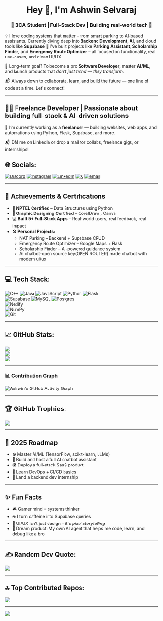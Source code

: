  <h1 align="center">Hey 👋, I'm Ashwin Selvaraj</h1>
<h3 align="center">🚀 BCA Student | Full-Stack Dev | Building real-world tech 🔧</h3> 
  
💡 I love coding systems that matter – from smart parking to AI-based assistants. Currently diving deep into **Backend Development**, **AI**, and cloud tools like **Supabase** 
🔧 I've built projects like **Parking Assistant**, **Scholarship Finder**, and **Emergency Route Optimizer** – all focused on functionality, real use-cases, and clean UI/UX.  
  
🎯 Long-term goal? To become a pro **Software Developer**, master **AI/ML**, and launch products that *don’t just trend — they transform*.  
  
📬 Always down to collaborate, learn, and build the future — one line of code at a time. Let's connect!

---

## 👨‍💻 Freelance Developer | Passionate about building full-stack & AI-driven solutions

🔭 I’m currently working as a **freelancer** — building websites, web apps, and automations using Python, Flask, Supabase, and more.

📬 DM me on LinkedIn or drop a mail for collabs, freelance gigs, or internships!

## 🌐 Socials:
[![Discord](https://img.shields.io/badge/Discord-%237289DA.svg?logo=discord&logoColor=white)](https://discord.gg/1301039254641709077) 
[![Instagram](https://img.shields.io/badge/Instagram-%23E4405F.svg?logo=Instagram&logoColor=white)](https://instagram.com/ashwin_444_) 
[![LinkedIn](https://img.shields.io/badge/LinkedIn-%230077B5.svg?logo=linkedin&logoColor=white)](https://www.linkedin.com/in/ashwinselvaraj-19-linkdin/)
[![X](https://img.shields.io/badge/X-black.svg?logo=X&logoColor=white)](https://x.com/@_Ashwin_19) 
[![email](https://img.shields.io/badge/Email-D14836?logo=gmail&logoColor=white)](mailto:ashwinselvaraj19@gmail.com) 

---

## 🏅 Achievements & Certifications
- 🧠 **NPTEL Certified** – Data Structures using Python  
- 🎨 **Graphic Designing Certified** – CorelDraw , Canva
- 💻 **Built 5+ Full-Stack Apps** – Real-world users, real feedback, real impact  
- 🛠 **Personal Projects:**
  - NAT Parking – Backend + Supabase CRUD
  - Emergency Route Optimizer – Google Maps + Flask
  - Scholarship Finder – AI-powered guidance system
  - Ai chatbot-open source key(OPEN ROUTER) made chatbot with modern ui/ux
---

## 💻 Tech Stack:
![C++](https://img.shields.io/badge/c++-%2300599C.svg?style=for-the-badge&logo=c%2B%2B&logoColor=white) 
![Java](https://img.shields.io/badge/java-%23ED8B00.svg?style=for-the-badge&logo=openjdk&logoColor=white) 
![JavaScript](https://img.shields.io/badge/javascript-%23323330.svg?style=for-the-badge&logo=javascript&logoColor=%23F7DF1E) 
![Python](https://img.shields.io/badge/python-3670A0?style=for-the-badge&logo=python&logoColor=ffdd54) 
![Flask](https://img.shields.io/badge/flask-%23000.svg?style=for-the-badge&logo=flask&logoColor=white)  
![Supabase](https://img.shields.io/badge/Supabase-3ECF8E?style=for-the-badge&logo=supabase&logoColor=white) 
![MySQL](https://img.shields.io/badge/mysql-4479A1.svg?style=for-the-badge&logo=mysql&logoColor=white) 
![Postgres](https://img.shields.io/badge/postgres-%23316192.svg?style=for-the-badge&logo=postgresql&logoColor=white)  
![Netlify](https://img.shields.io/badge/netlify-%23000000.svg?style=for-the-badge&logo=netlify&logoColor=#00C7B7)  
![NumPy](https://img.shields.io/badge/numpy-%23013243.svg?style=for-the-badge&logo=numpy&logoColor=white)  
![Git](https://img.shields.io/badge/git-%23F05033.svg?style=for-the-badge&logo=git&logoColor=white)  

---

## 📈 GitHub Stats:
![](https://github-readme-stats.vercel.app/api?username=AshwinSelvaraj-19&theme=radical&hide_border=false&include_all_commits=false&count_private=false)<br/>
![](https://nirzak-streak-stats.vercel.app/?user=AshwinSelvaraj-19&theme=radical&hide_border=false)<br/>
![](https://github-readme-stats.vercel.app/api/top-langs/?username=AshwinSelvaraj-19&theme=radical&hide_border=false&include_all_commits=false&count_private=false&layout=compact)

---

### 📊 Contribution Graph
![Ashwin's GitHub Activity Graph](https://github-readme-activity-graph.vercel.app/graph?username=AshwinSelvaraj-19&theme=react-dark&area=true&hide_border=true)

---

## 🏆 GitHub Trophies:
![](https://github-profile-trophy.vercel.app/?username=AshwinSelvaraj-19&theme=onedark&no-frame=false&no-bg=false&margin-w=4)

---

## 📍 2025 Roadmap
- ⚙️ Master AI/ML (TensorFlow, scikit-learn, LLMs)  
- 🧠 Build and host a full AI chatbot assistant  
- 🌍 Deploy a full-stack SaaS product  
- 📲 Learn DevOps + CI/CD basics  
- 🎯 Land a backend dev internship  

---

## ✨ Fun Facts
- 🎮 Gamer mind = systems thinker  
- ☕ I turn caffeine into Supabase queries  
- 🎨 UI/UX isn’t just design – it's *pixel storytelling*  
- 🤖 Dream product: My own AI agent that helps me code, learn, and debug like a bro  

---

## ✍️ Random Dev Quote:
![](https://quotes-github-readme.vercel.app/api?type=horizontal&theme=radical)

---

## 🔝 Top Contributed Repos:
![](https://github-contributor-stats.vercel.app/api?username=AshwinSelvaraj-19&limit=5&theme=dark&combine_all_yearly_contributions=true)

---

[![](https://visitcount.itsvg.in/api?id=AshwinSelvaraj-19&icon=1&color=2)](https://visitcount.itsvg.in)

<!-- Proudly created with GPRM ( https://gprm.itsvg.in ) -->

